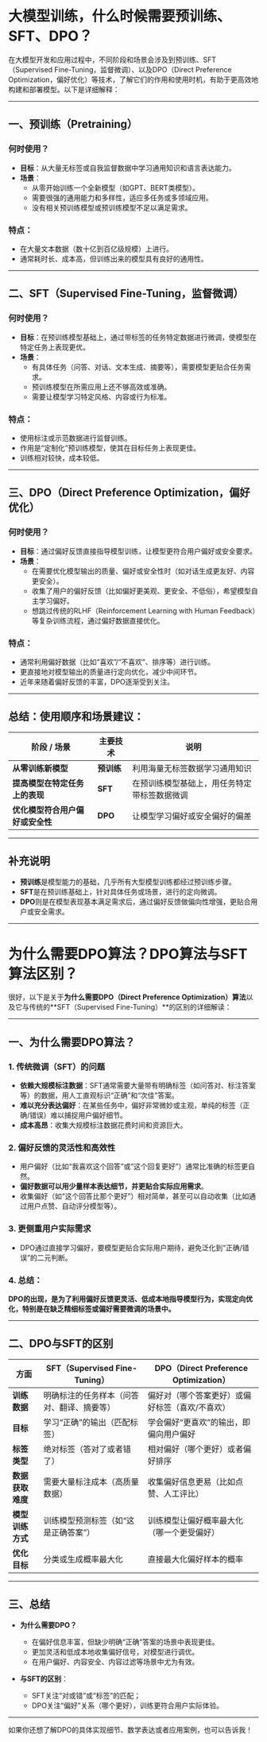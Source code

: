 # 大模型训练，什么时候需要预训练、SFT、DPO？

在大模型开发和应用过程中，不同阶段和场景会涉及到预训练、SFT（Supervised Fine-Tuning，监督微调）、以及DPO（Direct Preference Optimization，偏好优化）等技术，了解它们的作用和使用时机，有助于更高效地构建和部署模型。以下是详细解释：

---

## 一、预训练（Pretraining）

### **何时使用？**
- **目标**：从大量无标签或自我监督数据中学习通用知识和语言表达能力。
- **场景**：
  - 从零开始训练一个全新模型（如GPT、BERT类模型）。
  - 需要很强的通用能力和多样性，适应多任务或多领域应用。
  - 没有相关预训练模型或预训练模型不足以满足需求。

### **特点：**
- 在大量文本数据（数十亿到百亿级规模）上进行。
- 通常耗时长、成本高，但训练出来的模型具有良好的通用性。

---

## 二、SFT（Supervised Fine-Tuning，监督微调）

### **何时使用？**
- **目标**：在预训练模型基础上，通过带标签的任务特定数据进行微调，使模型在特定任务上表现更优。
- **场景**：
  - 有具体任务（问答、对话、文本生成、摘要等），需要模型更贴合任务需求。
  - 预训练模型在所需应用上还不够高效或准确。
  - 需要让模型学习特定风格、内容或行为标准。

### **特点：**
- 使用标注或示范数据进行监督训练。
- 作用是“定制化”预训练模型，使其在目标任务上表现更佳。
- 训练相对较快，成本较低。

---

## 三、DPO（Direct Preference Optimization，偏好优化）

### **何时使用？**
- **目标**：通过偏好反馈直接指导模型训练，让模型更符合用户偏好或安全要求。
- **场景**：
  - 在需要优化模型输出的质量、偏好或安全性时（如对话生成更友好、内容更安全）。
  - 收集了用户的偏好反馈（比如偏好更美观、更安全、不低俗），希望模型自主学习偏好。
  - 想跳过传统的RLHF（Reinforcement Learning with Human Feedback）等复杂训练流程，通过偏好数据直接优化。

### **特点：**
- 通常利用偏好数据（比如“喜欢”/“不喜欢”、排序等）进行训练。
- 更直接地对模型输出的质量进行定向优化，减少中间环节。
- 近年来随着偏好反馈的丰富，DPO逐渐受到关注。

---

## **总结：使用顺序和场景建议：**

| 阶段 / 场景                           | 主要技术                          | 说明                                        |
|----------------------------------------|--------------------------------------|----------------------------------------------|
| **从零训练新模型**                     | **预训练**                         | 利用海量无标签数据学习通用知识               |
| **提高模型在特定任务上的表现**           | **SFT**                            | 在预训练模型基础上，用任务特定带标签数据微调 |
| **优化模型符合用户偏好或安全性**         | **DPO**                            | 让模型学习偏好或安全偏好的偏差               |

---

## 补充说明
- **预训练**是模型能力的基础，几乎所有大型模型训练都经过预训练步骤。
- **SFT**是在预训练基础上，针对具体任务或场景，进行的定向微调。
- **DPO**则是在模型表现基本满足需求后，通过偏好反馈做偏向性增强，更贴合用户或安全需求。

---

# 为什么需要DPO算法？DPO算法与SFT算法区别？

很好，以下是关于**为什么需要DPO（Direct Preference Optimization）算法**以及它与传统的**SFT（Supervised Fine-Tuning）**的区别的详细解读：

---

## 一、为什么需要DPO算法？

### 1. **传统微调（SFT）的问题**

- **依赖大规模标注数据**：SFT通常需要大量带有明确标签（如问答对、标注答案等）的数据，用人工直观标识“正确”和“次佳”答案。
- **难以充分表达偏好**：在某些任务中，偏好非常微妙或主观，单纯的标签（正确/错误）难以捕捉用户偏好细节。
- **成本高昂**：收集大规模标注数据花费时间和资源巨大。

### 2. **偏好反馈的灵活性和高效性**

- 用户偏好（比如“我喜欢这个回答”或“这个回复更好”）通常比准确的标签更自然。
- **偏好数据可以用少量样本表达细节，并更贴合实际应用需求**。
- 收集偏好（如“这个回答比那个更好”）相对简单，甚至可以自动收集（比如通过用户点赞、自动评分模型等）。

### 3. **更侧重用户实际需求**

- DPO通过直接学习偏好，要模型更贴合实际用户期待，避免泛化到“正确/错误”的二元判断。

### 4. **总结：**  
**DPO的出现，是为了利用偏好反馈更灵活、低成本地指导模型行为，实现定向优化，特别是在缺乏精细标签或偏好需要微调的场景中。**

---

## 二、DPO与SFT的区别

| 方面 | **SFT（Supervised Fine-Tuning）** | **DPO（Direct Preference Optimization）** |
|-------|-------------------------------------|-------------------------------------------|
| **训练数据** | 明确标注的任务样本（问答对、翻译、摘要等） | 偏好对（哪个答案更好）或偏好标签（喜欢/不喜欢） |
| **目标** | 学习“正确”的输出（匹配标签） | 学会偏好“更喜欢”的输出，即偏向用户偏好 |
| **标签类型** | 绝对标签（答对了或者错了） | 相对偏好（哪个更好）或者偏好排序 |
| **数据获取难度** | 需要大量标注成本（高质量数据） | 收集偏好信息更易（比如点赞、人工评比） |
| **模型训练方式** | 训练模型预测标签（如“这是正确答案”） | 训练模型让偏好概率最大化（哪一个更受偏好） |
| **优化目标** | 分类或生成概率最大化 | 直接最大化偏好样本的概率 |

---

## 三、总结

- **为什么需要DPO？**
  - 在偏好信息丰富，但缺少明确“正确”答案的场景中表现更佳。
  - 更加灵活和低成本地收集偏好信号，对模型进行调优。
  - 在用户偏好、内容安全、内容过滤等场景中尤为有效。

- **与SFT的区别**：
  - SFT关注“对或错”或“标签”的匹配；
  - DPO关注“偏好”关系（哪个更好），训练更符合用户实际体验。

---

如果你还想了解DPO的具体实现细节、数学表达或者应用案例，也可以告诉我！